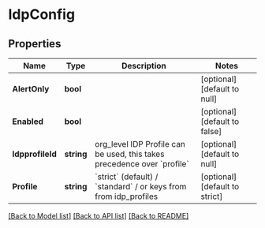 # IdpConfig

## Properties
Name | Type | Description | Notes
------------ | ------------- | ------------- | -------------
**AlertOnly** | **bool** |  | [optional] [default to null]
**Enabled** | **bool** |  | [optional] [default to false]
**IdpprofileId** | **string** | org_level IDP Profile can be used, this takes precedence over &#x60;profile&#x60; | [optional] [default to null]
**Profile** | **string** | &#x60;strict&#x60; (default) / &#x60;standard&#x60; / or keys from from idp_profiles | [optional] [default to strict]

[[Back to Model list]](../README.md#documentation-for-models) [[Back to API list]](../README.md#documentation-for-api-endpoints) [[Back to README]](../README.md)

